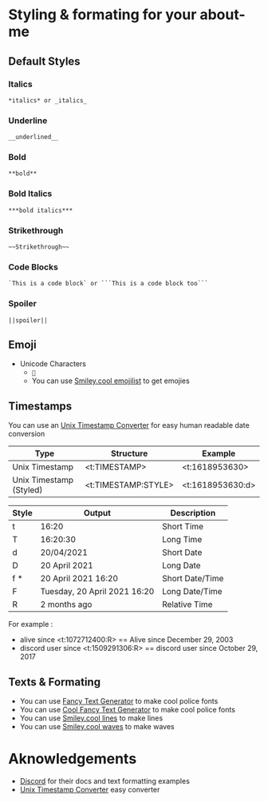 # Styling & formating for your about-me

## Default Styles

### Italics
```
*italics* or _italics_
```
### Underline
```
__underlined__
```

### Bold
```
**bold**
```

### Bold Italics
```
***bold italics***
```

### Strikethrough
```
~~Strikethrough~~
```

### Code Blocks
```
`This is a code block` or ```This is a code block too```
```

### Spoiler
```
||spoiler||
```

## Emoji 

- Unicode Characters
  - `🍉`
  - You can use [Smiley.cool emojilist](https://smiley.cool/emoji-list.php) to get emojies

## Timestamps

You can use an [Unix Timestamp Converter](https://www.epochconverter.com/) for easy human readable date conversion

| Type | Structure | Example |
| - | - | - |
| Unix Timestamp |	<t:TIMESTAMP> |	<t:1618953630> |
| Unix Timestamp (Styled) |	<t:TIMESTAMP:STYLE> |	<t:1618953630:d> |

| Style | Output | Description |
| - | - | - |
| t |	16:20 |	Short Time | 
| T |	16:20:30 |	Long Time |
| d |	20/04/2021 |	Short Date |
| D |	20 April 2021	| Long Date |
| f * |	20 April 2021 16:20 |	Short Date/Time |
| F |	Tuesday, 20 April 2021 16:20 |	Long Date/Time |
| R |	2 months ago |	Relative Time |

For example :
  - alive since <t:1072712400:R> == Alive since December 29, 2003
  - discord user since <t:1509291306:R> == discord user since October 29, 2017

## Texts & Formating 
  - You can use [Fancy Text Generator](https://lingojam.com/FancyTextGenerator) to make cool police fonts
  - You can use [Cool Fancy Text Generator](https://coolsymbol.com/cool-fancy-text-generator.html) to make cool police fonts
  - You can use [Smiley.cool lines](https://smiley.cool/lines.php) to make lines
  - You can use [Smiley.cool waves](https://smiley.cool/waves.php) to make waves

# Aknowledgements

- [Discord](https://discord.com/developers/docs/intro) for their docs and text formatting examples
- [Unix Timestamp Converter](https://www.epochconverter.com/) easy converter
